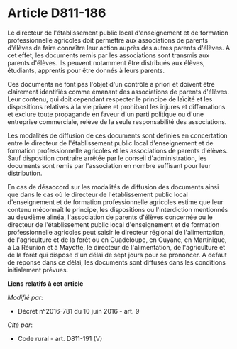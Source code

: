 # Article D811-186

Le directeur de l'établissement public local d'enseignement et de formation professionnelle agricoles doit permettre aux
associations de parents d'élèves de faire connaître leur action auprès des autres parents d'élèves. A cet effet, les
documents remis par les associations sont transmis aux parents d'élèves. Ils peuvent notamment être distribués aux élèves,
étudiants, apprentis pour être donnés à leurs parents. 

Ces documents ne font pas l'objet d'un contrôle a priori et doivent être clairement identifiés comme émanant des associations
de parents d'élèves. Leur contenu, qui doit cependant respecter le principe de laïcité et les dispositions relatives à la vie
privée et prohibant les injures et diffamations et exclure toute propagande en faveur d'un parti politique ou d'une
entreprise commerciale, relève de la seule responsabilité des associations.

Les modalités de diffusion de ces documents sont définies en concertation entre le directeur de l'établissement public local
d'enseignement et de formation professionnelle agricoles et les associations de parents d'élèves. Sauf disposition contraire
arrêtée par le conseil d'administration, les documents sont remis par l'association en nombre suffisant pour leur
distribution. 

En cas de désaccord sur les modalités de diffusion des documents ainsi que dans le cas où le directeur de l'établissement
public local d'enseignement et de formation professionnelle agricoles estime que leur contenu méconnaît le principe, les
dispositions ou l'interdiction mentionnés au deuxième alinéa, l'association de parents d'élèves concernée ou le directeur de
l'établissement public local d'enseignement et de formation professionnelle agricoles peut saisir le         directeur
régional de l'alimentation, de l'agriculture et de la forêt  ou en Guadeloupe, en Guyane, en Martinique, à La Réunion et à
Mayotte, le directeur de l'alimentation, de l'agriculture et de la forêt qui dispose d'un délai de sept jours pour se
prononcer. A défaut de réponse dans ce délai, les documents sont diffusés dans les conditions initialement prévues.

**Liens relatifs à cet article**

_Modifié par_:

  - Décret n°2016-781 du 10 juin 2016 - art. 9

_Cité par_:

  - Code rural - art. D811-191 (V)
